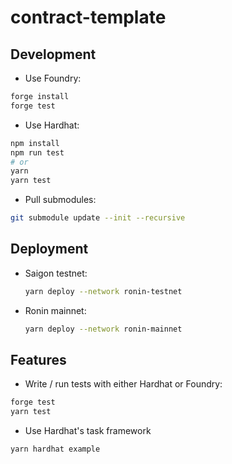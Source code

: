 # contract-template

## Development

- Use Foundry:

```bash
forge install
forge test
```

- Use Hardhat:

```bash
npm install
npm run test
# or
yarn
yarn test
```

- Pull submodules:

```bash
git submodule update --init --recursive
```

## Deployment

- Saigon testnet:

    ```bash
    yarn deploy --network ronin-testnet
    ```

- Ronin mainnet:

    ```bash
    yarn deploy --network ronin-mainnet
    ```

## Features

- Write / run tests with either Hardhat or Foundry:

```bash
forge test
yarn test
```

- Use Hardhat's task framework

```bash
yarn hardhat example
```

